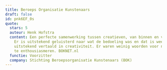 ```yaml
---
title: Beroeps Organisatie Kunstenaars
draft: false
id: pnk6EF_0s
quote:
  stars: 5
  auteur: Henk Hofstra
  content: Een perfecte samenwerking tussen creatieven, van binnen en van buiten.
    Er is uitstekend geluisterd naar wat de bedoeling was en dat is weer
    uitstekend vertaald in creativiteit. Er waren weinig woorden voor nodig om
    te enthousiasmeren. BOKNET.nl
  functie: Voorzitter
  company: Stichting Beroepsorganisatie Kunstenaars (BOK)
---
```


